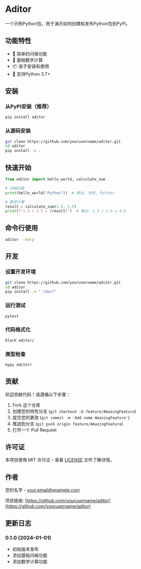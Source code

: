 # Aditor

一个示例Python包，用于演示如何创建和发布Python包到PyPI。

## 功能特性

- 🎉 简单的问候功能
- 🧮 基础数学计算
- 📦 易于安装和使用
- 🐍 支持Python 3.7+

## 安装

### 从PyPI安装（推荐）

```bash
pip install aditor
```

### 从源码安装

```bash
git clone https://github.com/yourusername/aditor.git
cd aditor
pip install -e .
```

## 快速开始

```python
from aditor import hello_world, calculate_sum

# 问候功能
print(hello_world("Python"))  # 输出: 你好, Python!

# 数学计算
result = calculate_sum(1.5, 2.5)
print(f"1.5 + 2.5 = {result}")  # 输出: 1.5 + 2.5 = 4.0
```

## 命令行使用

```bash
aditor --help
```

## 开发

### 设置开发环境

```bash
git clone https://github.com/yourusername/aditor.git
cd aditor
pip install -e ".[dev]"
```

### 运行测试

```bash
pytest
```

### 代码格式化

```bash
black aditor/
```

### 类型检查

```bash
mypy aditor/
```

## 贡献

欢迎贡献代码！请遵循以下步骤：

1. Fork 这个仓库
2. 创建您的特性分支 (`git checkout -b feature/AmazingFeature`)
3. 提交您的更改 (`git commit -m 'Add some AmazingFeature'`)
4. 推送到分支 (`git push origin feature/AmazingFeature`)
5. 打开一个 Pull Request

## 许可证

本项目使用 MIT 许可证 - 查看 [LICENSE](LICENSE) 文件了解详情。

## 作者

您的名字 - your.email@example.com

项目链接: [https://github.com/yourusername/aditor](https://github.com/yourusername/aditor)

## 更新日志

### 0.1.0 (2024-01-01)

- 初始版本发布
- 添加基础问候功能
- 添加数学计算功能
